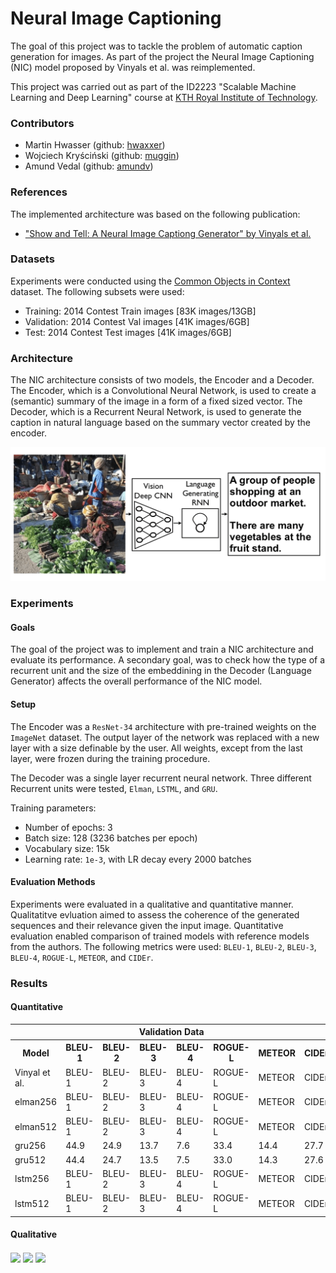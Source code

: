 

# Neural Image Captioning
The goal of this project was to tackle the problem of automatic caption generation for images. As part of the project the Neural Image Captioning (NIC) model proposed by Vinyals et al. was reimplemented.

This project was carried out as part of the ID2223 "Scalable Machine Learning and Deep Learning" course at [KTH Royal Institute of Technology](http://kth.se).

### Contributors
- Martin Hwasser (github: [hwaxxer](https://github.com/hwaxxer/)) 
- Wojciech Kryściński (github: [muggin](https://github.com/muggin/))
- Amund Vedal (github: [amundv](https://github.com/amundv))

### References
The implemented architecture was based on the following publication:
- ["Show and Tell: A Neural Image Captiong Generator" by Vinyals et al.](https://arxiv.org/abs/1411.4555)

### Datasets
Experiments were conducted using the [Common Objects in Context](http://cocodataset.org/) dataset. The following subsets were used:
- Training: 2014 Contest Train images [83K images/13GB]
- Validation: 2014 Contest Val images [41K images/6GB]
- Test: 2014 Contest Test images [41K images/6GB]

### Architecture
The NIC architecture consists of two models, the Encoder and a Decoder. The Encoder, which is a Convolutional Neural Network, is used to create a (semantic) summary of the image in a form of a fixed sized vector. The Decoder, which is a Recurrent Neural Network, is used to generate the caption in natural language based on the summary vector created by the encoder.

<p align="center">
<img src="/report/nic-model.png" width=600>
</p>

### Experiments
#### Goals
The goal of the project was to implement and train a NIC architecture and evaluate its performance. A secondary goal, was to check how the type of a recurrent unit and the size of the embeddining in the Decoder (Language Generator) affects the overall performance of the NIC model.

#### Setup
The Encoder was a `ResNet-34` architecture with pre-trained weights on the `ImageNet` dataset. The output layer of the network was replaced with a new layer with a size definable by the user. All weights, except from the last layer, were frozen during the training procedure.

The Decoder was a single layer recurrent neural network. Three different Recurrent units were tested, `Elman`, `LSTML`, and `GRU`.

Training parameters:
- Number of epochs: 3
- Batch size: 128 (3236 batches per epoch)
- Vocabulary size: 15k
- Learning rate: `1e-3`, with LR decay every 2000 batches


#### Evaluation Methods
Experiments were evaluated in a qualitative and quantitative manner. Qualitatitve evluation aimed to assess the coherence of the generated sequences and their relevance given the input image. Quantitative evaluation enabled comparison of trained models with reference models from the authors. The following metrics were used: `BLEU-1`, `BLEU-2`, `BLEU-3`, `BLEU-4`, `ROGUE-L`, `METEOR`, and `CIDEr`. 

### Results
#### Quantitative
<table>
  <tr>
    <th colspan="8">Validation Data</th>
  </tr>
  <tr>
    <th>Model</th>
    <th>BLEU-1</th>
    <th>BLEU-2</th>
    <th>BLEU-3</th>
    <th>BLEU-4</th>    
    <th>ROGUE-L</th>
    <th>METEOR</th>
    <th>CIDEr</th>
  </tr>
  <tr>
    <td>Vinyal et al.</td>
    <td>BLEU-1</td>
    <td>BLEU-2</td>
    <td>BLEU-3</td>
    <td>BLEU-4</td>    
    <td>ROGUE-L</td>
    <td>METEOR</td>
    <td>CIDEr</td>
  </tr>
  <tr>
    <td>elman256</td>
    <td>BLEU-1</td>
    <td>BLEU-2</td>
    <td>BLEU-3</td>
    <td>BLEU-4</td>  
    <td>ROGUE-L</td>
    <td>METEOR</td>
    <td>CIDEr</td>
  </tr>
  <tr>
    <td>elman512</td>
    <td>BLEU-1</td>
    <td>BLEU-2</td>
    <td>BLEU-3</td>
    <td>BLEU-4</td>    
    <td>ROGUE-L</td>
    <td>METEOR</td>
    <td>CIDEr</td>
  </tr>
  <tr>
    <td>gru256</td>
    <td>44.9</td>
    <td>24.9</td>
    <td>13.7</td>
    <td>7.6</td>    
    <td>33.4</td>
    <td>14.4</td>
    <td>27.7</td>
  </tr>
  <tr>
    <td>gru512</td>
    <td>44.4</td>
    <td>24.7</td>
    <td>13.5</td>
    <td>7.5</td>    
    <td>33.0</td>
    <td>14.3</td>
    <td>27.6</td>
  </tr>
  <tr>
    <td>lstm256</td>
    <td>BLEU-1</td>
    <td>BLEU-2</td>
    <td>BLEU-3</td>
    <td>BLEU-4</td>    
    <td>ROGUE-L</td>
    <td>METEOR</td>
    <td>CIDEr</td>
  </tr>
  <tr>
    <td>lstm512</td>
    <td>BLEU-1</td>
    <td>BLEU-2</td>
    <td>BLEU-3</td>
    <td>BLEU-4</td>    
    <td>ROGUE-L</td>
    <td>METEOR</td>
    <td>CIDEr</td>
  </tr>
</table>

#### Qualitative
<div>
  <img align="center" src="/results/example1-elman.png" width=300>
  <img align="center" src="/results/example1-gru.png" width=300>
  <img align="center" src="/results/example1-lstm.png" width=300>
</div>
